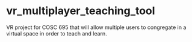 # vr_multiplayer_teaching_tool
 VR project for COSC 695 that will allow multiple users to congregate in a virtual space in order to teach and learn.
